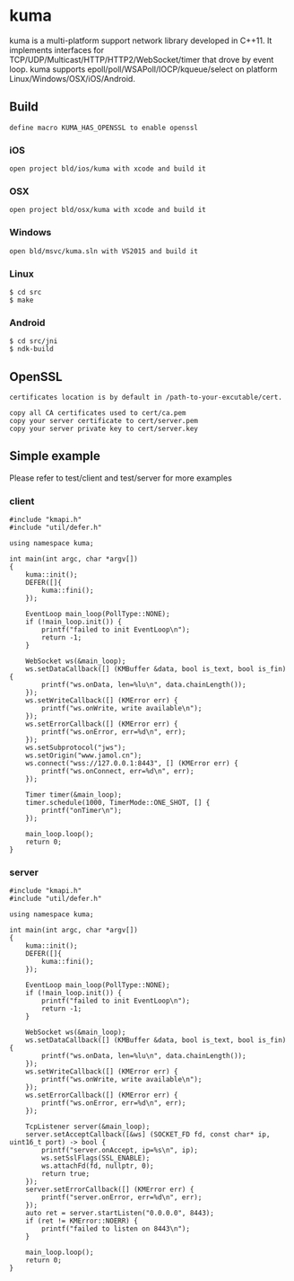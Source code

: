 # kuma
kuma is a multi-platform support network library developed in C++11. It implements interfaces for TCP/UDP/Multicast/HTTP/HTTP2/WebSocket/timer that drove by event loop. kuma supports epoll/poll/WSAPoll/IOCP/kqueue/select on platform Linux/Windows/OSX/iOS/Android.


## Build
```
define macro KUMA_HAS_OPENSSL to enable openssl
```

### iOS
```
open project bld/ios/kuma with xcode and build it
```

### OSX
```
open project bld/osx/kuma with xcode and build it
```

### Windows
```
open bld/msvc/kuma.sln with VS2015 and build it
```

### Linux
```
$ cd src
$ make
```

### Android
```
$ cd src/jni
$ ndk-build
```

## OpenSSL
```
certificates location is by default in /path-to-your-excutable/cert.

copy all CA certificates used to cert/ca.pem
copy your server certificate to cert/server.pem
copy your server private key to cert/server.key
```

## Simple example
Please refer to test/client and test/server for more examples
### client
```
#include "kmapi.h"
#include "util/defer.h"

using namespace kuma;

int main(int argc, char *argv[])
{
    kuma::init();
    DEFER([]{
        kuma::fini();
    });
    
    EventLoop main_loop(PollType::NONE);
    if (!main_loop.init()) {
        printf("failed to init EventLoop\n");
        return -1;
    }
    
    WebSocket ws(&main_loop);
    ws.setDataCallback([] (KMBuffer &data, bool is_text, bool is_fin) {
        printf("ws.onData, len=%lu\n", data.chainLength());
    });
    ws.setWriteCallback([] (KMError err) {
        printf("ws.onWrite, write available\n");
    });
    ws.setErrorCallback([] (KMError err) {
        printf("ws.onError, err=%d\n", err);
    });
    ws.setSubprotocol("jws");
    ws.setOrigin("www.jamol.cn");
    ws.connect("wss://127.0.0.1:8443", [] (KMError err) {
        printf("ws.onConnect, err=%d\n", err);
    });
    
    Timer timer(&main_loop);
    timer.schedule(1000, TimerMode::ONE_SHOT, [] {
        printf("onTimer\n");
    });
    
    main_loop.loop();
    return 0;
}
```
### server
```
#include "kmapi.h"
#include "util/defer.h"

using namespace kuma;

int main(int argc, char *argv[])
{
    kuma::init();
    DEFER([]{
        kuma::fini();
    });
    
    EventLoop main_loop(PollType::NONE);
    if (!main_loop.init()) {
        printf("failed to init EventLoop\n");
        return -1;
    }
    
    WebSocket ws(&main_loop);
    ws.setDataCallback([] (KMBuffer &data, bool is_text, bool is_fin) {
        printf("ws.onData, len=%lu\n", data.chainLength());
    });
    ws.setWriteCallback([] (KMError err) {
        printf("ws.onWrite, write available\n");
    });
    ws.setErrorCallback([] (KMError err) {
        printf("ws.onError, err=%d\n", err);
    });
    
    TcpListener server(&main_loop);
    server.setAcceptCallback([&ws] (SOCKET_FD fd, const char* ip, uint16_t port) -> bool {
        printf("server.onAccept, ip=%s\n", ip);
        ws.setSslFlags(SSL_ENABLE);
        ws.attachFd(fd, nullptr, 0);
        return true;
    });
    server.setErrorCallback([] (KMError err) {
        printf("server.onError, err=%d\n", err);
    });
    auto ret = server.startListen("0.0.0.0", 8443);
    if (ret != KMError::NOERR) {
        printf("failed to listen on 8443\n");
    }
    
    main_loop.loop();
    return 0;
}
```


